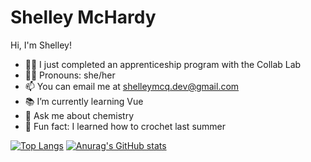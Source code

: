 # Shelley McHardy

Hi, I'm Shelley! 

- 👷‍♀️ I just completed an apprenticeship program with the Collab Lab
- 👩‍🦰 Pronouns: she/her
- 📫 You can email me at shelleymcq.dev@gmail.com
- 📚 I’m currently learning Vue
- 🧪 Ask me about chemistry
- 🧶 Fun fact: I learned how to crochet last summer


[![Top Langs](https://github-readme-stats.vercel.app/api/top-langs/?username=shelleymcq)](https://github.com/anuraghazra/github-readme-stats)
[![Anurag's GitHub stats](https://github-readme-stats.vercel.app/api?username=shelleymcq)](https://github.com/anuraghazra/github-readme-stats)



